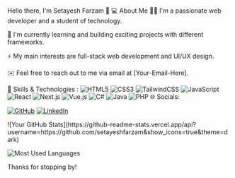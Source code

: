 Hello there, I'm Setayesh Farzam 👋
💻 About Me
🧑‍💻 I'm a passionate web developer and a student of technology.

🌱 I'm currently learning and building exciting projects with different frameworks.

⚡️ My main interests are full-stack web development and UI/UX design.

✉️ Feel free to reach out to me via email at [Your-Email-Here].

🚀 Skills & Technologies :
![HTML5](https://img.shields.io/badge/HTML5-E34F26?style=for-the-badge&logo=html5&logoColor=white)
![CSS3](https://img.shields.io/badge/CSS3-1572B6?style=for-the-badge&logo=css3&logoColor=white)
![TailwindCSS](https://img.shields.io/badge/tailwindcss-%2338B2AC.svg?style=for-the-badge&logo=tailwind-css&logoColor=white)
![JavaScript](https://img.shields.io/badge/javascript-%23323330.svg?style=for-the-badge&logo=javascript&logoColor=%23F7DF1E)
![React](https://img.shields.io/badge/react-%2320232A.svg?style=for-the-badge&logo=react&logoColor=%2361DAFB)
![Next.js](https://img.shields.io/badge/next.js-000000?style=for-the-badge&logo=next.js&logoColor=white)
![Vue.js](https://img.shields.io/badge/vue.js-4FC08D?style=for-the-badge&logo=vuedotjs&logoColor=white)
![C#](https://img.shields.io/badge/c%23-239120?style=for-the-badge&logo=c-sharp&logoColor=white)
![Java](https://img.shields.io/badge/java-%23ED8B00.svg?style=for-the-badge&logo=openjdk&logoColor=white)
![PHP](https://img.shields.io/badge/php-%23777BB4.svg?style=for-the-badge&logo=php&logoColor=white)
🌐 Socials:
<p align="left">
<a href="https://github.com/setayeshfarzam" target="_blank" rel="noopener noreferrer"><img src="https://img.shields.io/badge/GitHub-100000?style=for-the-badge&logo=github&logoColor=white" alt="GitHub"></a>
<a href="https://linkedin.com/in/setayeshfarzam" target="_blank" rel="noopener noreferrer"><img src="https://img.shields.io/badge/LinkedIn-0077B5?style=for-the-badge&logo=linkedin&logoColor=white" alt="LinkedIn"></a>
</p>
![Your GitHub Stats](https://github-readme-stats.vercel.app/api?username=https://github.com/setayeshfarzam&show_icons=true&theme=dark)

![Most Used Languages](https://github-readme-stats.vercel.app/api/top-langs/?username=https://github.com/setayeshfarzam&layout=compact&theme=dark)

Thanks for stopping by!

